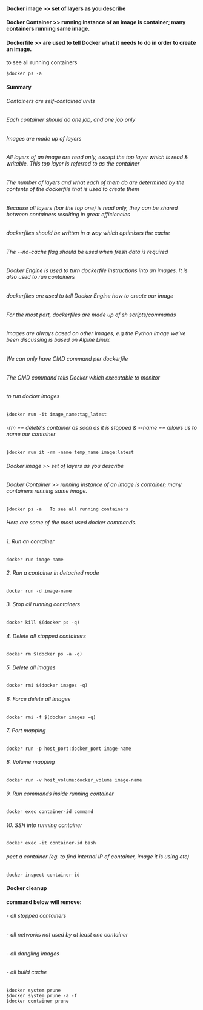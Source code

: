 
#### Docker image >> set of layers as you describe
#### Docker Container >> running instance of an image is container; many containers running same image.
#### Dockerfile >> are  used to tell Docker what it needs to do in order to create an image.


to see all running containers
     
    $docker ps -a


#### Summary
######    Containers are self-contained units
######    Each container should do one job, and one job only
######    Images are made up of layers
######    All layers of an image are read only, except the top layer which is read & writable. This top layer is referred to as the container
######    The number of layers and what each of them do are determined by the contents of the dockerfile that is used to create them
######    Because all layers (bar the top one) is read only, they can be shared between containers resulting in great efficiencies
######    dockerfiles should be written in a way which optimises the cache
######    The --no-cache flag should be used when fresh data is required
######    Docker Engine is used to turn  dockerfile instructions into an images. It is also used to run containers

######    dockerfiles are used to tell Docker Engine how to create our image
######    For the most part, dockerfiles are made up of sh scripts/commands
######    Images are always based on other images, e.g the Python image we’ve been discussing is based on Alpine Linux
######    We can only have CMD command per dockerfile
######    The CMD command tells Docker which executable to monitor


###### to run docker images

    $docker run -it image_name:tag_latest

###### -rm ==  delete's container as soon as it is stopped & --name == allows us to name our container

    $docker run it -rm -name temp_name image:latest


###### Docker image >> set of layers as you describe
###### Docker Container >> running instance of an image is container; many containers running same image.

    $docker ps -a	To see all running containers

###### Here are some of the most used docker commands.
###### 1. Run an container
    docker run image-name

###### 2. Run a container in detached mode
    docker run -d image-name

###### 3. Stop all running containers
    docker kill $(docker ps -q)

###### 4. Delete all stopped containers
    docker rm $(docker ps -a -q)

###### 5. Delete all images
    docker rmi $(docker images -q)

###### 6. Force delete all images
    docker rmi -f $(docker images -q)

###### 7. Port mapping
    docker run -p host_port:docker_port image-name

###### 8. Volume mapping
    docker run -v host_volume:docker_volume image-name

###### 9. Run commands inside running container
    docker exec container-id command

###### 10. SSH into running container
    docker exec -it container-id bash

###### pect a container (eg. to find internal IP of container, image it is using etc)
    docker inspect container-id




#### Docker cleanup

#### command below will remove:
###### - all stopped containers
###### - all networks not used by at least one container
###### - all dangling images
###### - all build cache

    $docker system prune
    $docker system prune -a -f
    $docker container prune
